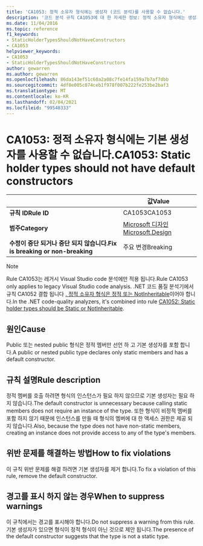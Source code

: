 ```yaml
---
title: 'CA1053: 정적 소유자 형식에는 생성자 (코드 분석)를 사용할 수 없습니다.'
description: '코드 분석 규칙 CA1053에 대 한 자세한 정보: 정적 소유자 형식에는 생성자를 사용할 수 없습니다.'
ms.date: 11/04/2016
ms.topic: reference
f1_keywords:
- StaticHolderTypesShouldNotHaveConstructors
- CA1053
helpviewer_keywords:
- CA1053
- StaticHolderTypesShouldNotHaveConstructors
author: gewarren
ms.author: gewarren
ms.openlocfilehash: 86da143ef51c60a2a08c7fe14fa159a7b7af7dbb
ms.sourcegitcommit: 4df8e005c074ceb1f978f007b222fe253be2baf3
ms.translationtype: MT
ms.contentlocale: ko-KR
ms.lasthandoff: 02/04/2021
ms.locfileid: "99548333"
---
```

# <a name="ca1053-static-holder-types-should-not-have-default-constructors"></a><span data-ttu-id="dfe51-103">CA1053: 정적 소유자 형식에는 기본 생성자를 사용할 수 없습니다.</span><span class="sxs-lookup"><span data-stu-id="dfe51-103">CA1053: Static holder types should not have default constructors</span></span>

| | <span data-ttu-id="dfe51-104">값</span><span class="sxs-lookup"><span data-stu-id="dfe51-104">Value</span></span> |
|-|-|
| <span data-ttu-id="dfe51-105">**규칙 ID**</span><span class="sxs-lookup"><span data-stu-id="dfe51-105">**Rule ID**</span></span> |<span data-ttu-id="dfe51-106">CA1053</span><span class="sxs-lookup"><span data-stu-id="dfe51-106">CA1053</span></span>|
| <span data-ttu-id="dfe51-107">**범주**</span><span class="sxs-lookup"><span data-stu-id="dfe51-107">**Category**</span></span> |[<span data-ttu-id="dfe51-108">Microsoft 디자인</span><span class="sxs-lookup"><span data-stu-id="dfe51-108">Microsoft.Design</span></span>](design-warnings.md)|
| <span data-ttu-id="dfe51-109">**수정이 중단 되거나 중단 되지 않습니다.**</span><span class="sxs-lookup"><span data-stu-id="dfe51-109">**Fix is breaking or non-breaking**</span></span> |<span data-ttu-id="dfe51-110">주요 변경</span><span class="sxs-lookup"><span data-stu-id="dfe51-110">Breaking</span></span>|

> [!NOTE]
> <span data-ttu-id="dfe51-111">Rule CA1053는 레거시 Visual Studio code 분석에만 적용 됩니다.</span><span class="sxs-lookup"><span data-stu-id="dfe51-111">Rule CA1053 only applies to legacy Visual Studio code analysis.</span></span> <span data-ttu-id="dfe51-112">.NET 코드 품질 분석기에서 규칙 CA1052 결합 됩니다 [. 정적 소유자 형식은 정적 또는 NotInheritable](ca1052.md)이어야 합니다.</span><span class="sxs-lookup"><span data-stu-id="dfe51-112">In the .NET code-quality analyzers, it's combined into rule [CA1052: Static holder types should be Static or NotInheritable](ca1052.md).</span></span>

## <a name="cause"></a><span data-ttu-id="dfe51-113">원인</span><span class="sxs-lookup"><span data-stu-id="dfe51-113">Cause</span></span>

<span data-ttu-id="dfe51-114">Public 또는 nested public 형식은 정적 멤버만 선언 하 고 기본 생성자를 포함 합니다.</span><span class="sxs-lookup"><span data-stu-id="dfe51-114">A public or nested public type declares only static members and has a default constructor.</span></span>

## <a name="rule-description"></a><span data-ttu-id="dfe51-115">규칙 설명</span><span class="sxs-lookup"><span data-stu-id="dfe51-115">Rule description</span></span>

<span data-ttu-id="dfe51-116">정적 멤버를 호출 하려면 형식의 인스턴스가 필요 하지 않으므로 기본 생성자는 필요 하지 않습니다.</span><span class="sxs-lookup"><span data-stu-id="dfe51-116">The default constructor is unnecessary because calling static members does not require an instance of the type.</span></span> <span data-ttu-id="dfe51-117">또한 형식이 비정적 멤버를 포함 하지 않기 때문에 인스턴스를 만들 때 형식의 멤버에 대 한 액세스 권한은 제공 되지 않습니다.</span><span class="sxs-lookup"><span data-stu-id="dfe51-117">Also, because the type does not have non-static members, creating an instance does not provide access to any of the type's members.</span></span>

## <a name="how-to-fix-violations"></a><span data-ttu-id="dfe51-118">위반 문제를 해결하는 방법</span><span class="sxs-lookup"><span data-stu-id="dfe51-118">How to fix violations</span></span>

<span data-ttu-id="dfe51-119">이 규칙 위반 문제를 해결 하려면 기본 생성자를 제거 합니다.</span><span class="sxs-lookup"><span data-stu-id="dfe51-119">To fix a violation of this rule, remove the default constructor.</span></span>

## <a name="when-to-suppress-warnings"></a><span data-ttu-id="dfe51-120">경고를 표시 하지 않는 경우</span><span class="sxs-lookup"><span data-stu-id="dfe51-120">When to suppress warnings</span></span>

<span data-ttu-id="dfe51-121">이 규칙에서는 경고를 표시해야 합니다.</span><span class="sxs-lookup"><span data-stu-id="dfe51-121">Do not suppress a warning from this rule.</span></span> <span data-ttu-id="dfe51-122">기본 생성자가 있으면 형식이 정적 형식이 아닌 것으로 제안 됩니다.</span><span class="sxs-lookup"><span data-stu-id="dfe51-122">The presence of the default constructor suggests that the type is not a static type.</span></span>
